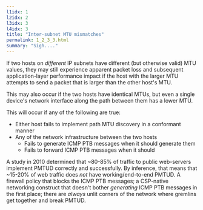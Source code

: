 ```yaml
---
l1idx: 1
l2idx: 2
l3idx: 3
l4idx: 3
title: "Inter-subnet MTU mismatches"
permalink: 1_2_3_3.html
summary: "Sigh...."
---
```

If two hosts on *different* IP subnets have different (but otherwise valid) MTU values, they may still experience apparent packet loss and subsequent application-layer performance impact if the host with the larger MTU attempts to send a packet that is larger than the other host's MTU.  

This may also occur if the two hosts have identical MTUs, but even a single device's network interface along the path between them has a lower MTU.

This will occur if any of the following are true:

- Either host fails to implement path MTU discovery in a conformant manner
- Any of the network infrastructure between the two hosts
  - Fails to generate ICMP PTB messages when it should generate them
  - Fails to forward ICMP PTB messages when it should

A study in 2010 determined that ~80-85% of traffic to public web-servers implement PMTUD correctly and successfully. By inference, that means that ~15-20% of web traffic does *not* have working/end-to-end PMTUD.  A firewall policy that blocks the ICMP PTB messages; a CSP-native networking construct that doesn't bother *generating* ICMP PTB messages in the first place; there are *always* unlit corners of the network where gremlins get together and break PMTUD.
